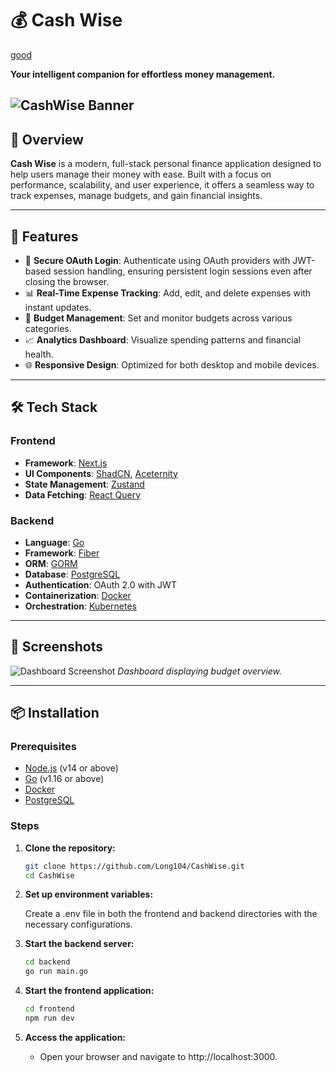 # 💰 Cash Wise

[good](./docs/hello.md)

**Your intelligent companion for effortless money management.**

![CashWise Banner](https://github.com/user-attachments/assets/371182ba-1f0a-40ab-b123-ef8cdb66d39d)
---

## 🚀 Overview

**Cash Wise** is a modern, full-stack personal finance application designed to help users manage their money with ease. Built with a focus on performance, scalability, and user experience, it offers a seamless way to track expenses, manage budgets, and gain financial insights.

---

## 🧠 Features

- 🔐 **Secure OAuth Login**: Authenticate using OAuth providers with JWT-based session handling, ensuring persistent login sessions even after closing the browser.
- 📊 **Real-Time Expense Tracking**: Add, edit, and delete expenses with instant updates.
- 📁 **Budget Management**: Set and monitor budgets across various categories.
- 📈 **Analytics Dashboard**: Visualize spending patterns and financial health.
- 🌐 **Responsive Design**: Optimized for both desktop and mobile devices.

---

## 🛠️ Tech Stack

### Frontend

- **Framework**: [Next.js](https://nextjs.org/)
- **UI Components**: [ShadCN](https://shadcn.dev/), [Aceternity](https://aceternity.dev/)
- **State Management**: [Zustand](https://zustand-demo.pmnd.rs/)
- **Data Fetching**: [React Query](https://tanstack.com/query/latest)

### Backend

- **Language**: [Go](https://golang.org/)
- **Framework**: [Fiber](https://gofiber.io/)
- **ORM**: [GORM](https://gorm.io/)
- **Database**: [PostgreSQL](https://www.postgresql.org/)
- **Authentication**: OAuth 2.0 with JWT
- **Containerization**: [Docker](https://www.docker.com/)
- **Orchestration**: [Kubernetes](https://kubernetes.io/)

---

## 📸 Screenshots

![Dashboard Screenshot](https://i.imgur.com/M49vyaj.png) <!-- Replace with your actual screenshot URL -->
*Dashboard displaying budget overview.*

---

## 📦 Installation

### Prerequisites

- [Node.js](https://nodejs.org/) (v14 or above)
- [Go](https://golang.org/) (v1.16 or above)
- [Docker](https://www.docker.com/)
- [PostgreSQL](https://www.postgresql.org/)

### Steps

1. **Clone the repository:**
 
   ```bash
   git clone https://github.com/Long104/CashWise.git
   cd CashWise
   ```
   
2. **Set up environment variables:**
   
   Create a .env file in both the frontend and backend directories with the necessary configurations.

3. **Start the backend server:**

   ```bash
   cd backend
   go run main.go
   ```
4. **Start the frontend application:**

   ```bash
   cd frontend
   npm run dev
   ```
5. **Access the application:**
   - Open your browser and navigate to http://localhost:3000.
